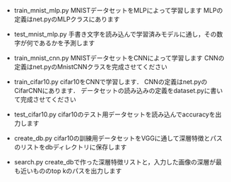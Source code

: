 - train_mnist_mlp.py
MNISTデータセットをMLPによって学習します
MLPの定義はnet.pyのMLPクラスにあります

- test_mnist_mlp.py
手書き文字を読み込んで学習済みモデルに通し，その数字が何であるかを予測します

- train_mnist_cnn.py
MNISTデータセットをCNNによって学習します
CNNの定義はnet.pyのMnistCNNクラスを完成させてください

- train_cifar10.py
cifar10をCNNで学習します．
CNNの定義はnet.pyのCifarCNNにあります．
データセットの読み込みの定義をdataset.pyに書いて完成させてください

- test_cifar10.py
cifar10のテスト用データセットを読み込んでaccuracyを出力します

- create_db.py
cifar10の訓練用データセットをVGGに通して深層特徴とパスのリストをdbディレクトリに保存します

- search.py
create_dbで作った深層特徴リストと，入力した画像の深層が最も近いもののtop kのパスを出力します
